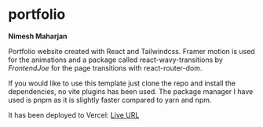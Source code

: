 # portfolio

**Nimesh Maharjan**

Portfolio website created with React and Tailwindcss. Framer motion is used for the animations and a package called react-wavy-transitions by *FrontendJoe* for the page transitions with react-router-dom.

If you would like to use this template just clone the repo and install the dependencies, no vite plugins has been used. The package manager I have used is pnpm as it is slightly faster compared to yarn and npm.

It has been deployed to Vercel: [Live URL](https://portfolio-ten-black-27.vercel.app/)

